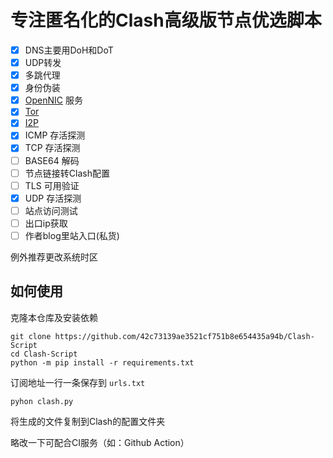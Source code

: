 # 专注匿名化的Clash高级版节点优选脚本

- [x] DNS主要用DoH和DoT  
- [x] UDP转发  
- [x] 多跳代理  
- [x] 身份伪装  
- [x] [OpenNIC](https://www.opennic.org/) 服务  
- [x] [Tor](https://gitlab.torproject.org)  
- [x] [I2P](https://github.com/i2p/i2p.i2p)  
- [x] ICMP 存活探测  
- [x] TCP 存活探测  
- [ ] BASE64 解码  
- [ ] 节点链接转Clash配置  
- [ ] TLS 可用验证  
- [x] UDP 存活探测  
- [ ] 站点访问测试
- [ ] 出口ip获取
- [ ] 作者blog里站入口(私货)

例外推荐更改系统时区

## 如何使用
克隆本仓库及安装依赖
```shell
git clone https://github.com/42c73139ae3521cf751b8e654435a94b/Clash-Script
cd Clash-Script
python -m pip install -r requirements.txt  
```
订阅地址一行一条保存到 `urls.txt`

```shell
pyhon clash.py
```
将生成的文件复制到Clash的配置文件夹

略改一下可配合CI服务（如：Github Action）
